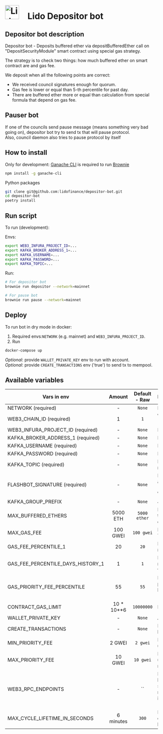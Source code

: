 # <img src="https://docs.lido.fi/img/logo.svg" alt="Lido" width="46"/> Lido Depositor bot

## Depositor bot description
Depositor bot - Deposits buffered ether via depositBufferedEther call on "DepositSecurityModule" smart contract using special gas strategy.

The strategy is to check two things: how much buffered ether on smart contract are and gas fee.

We deposit when all the following points are correct:
- We received council signatures enough for quorum.
- Gas fee is lower or equal than 5-th percentile for past day.
- There are buffered ether more or equal than calculation from special formula that depend on gas fee.

## Pauser bot
If one of the councils send pause message (means something very bad going on), depositor bot try to send tx that will pause protocol.  
Also, council daemon also tries to pause protocol by itself


## How to install

Only for development: [Ganache CLI](https://github.com/trufflesuite/ganache-cli) is required to run [Brownie](https://github.com/eth-brownie/brownie)

```bash 
npm install -g ganache-cli
```

Python packages
```bash
git clone git@github.com:lidofinance/depositor-bot.git
cd depositor-bot
poetry install
```

## Run script

To run (development):  

Envs:
```bash
export WEB3_INFURA_PROJECT_ID=...
export KAFKA_BROKER_ADDRESS_1=...
export KAFKA_USERNAME=...
export KAFKA_PASSWORD=...
export KAFKA_TOPIC=...
```

Run:  
```bash
# For depositor bot
brownie run depositor --network=mainnet

# For pause bot
brownie run pause --network=mainnet
```

##  Deploy

To run bot in dry mode in docker:
1. Required envs:`NETWORK` (e.g. mainnet) and `WEB3_INFURA_PROJECT_ID`.
2. Run
```bash
docker-compose up
```
*Optional*: provide `WALLET_PRIVATE_KEY` env to run with account.  
*Optional*: provide `CREATE_TRANSACTIONS` env ('true') to send tx to mempool.

## Available variables 

| Vars in env                       |   Amount   | Default - Raw | Description                                                                                                                                     |
|-----------------------------------|:----------:|:-------------:|:------------------------------------------------------------------------------------------------------------------------------------------------|
| NETWORK (required)                |     -      |    `None`     | Network (e.g. mainnet, goerli)                                                                                                                  |
| WEB3_CHAIN_ID (required)          |     1      |      `1`      | Web3 chain id (1 - mainnet, 5 - goerli)                                                                                                         |
| WEB3_INFURA_PROJECT_ID (required) |     -      |    `None`     | Project ID in infura                                                                                                                            |
| KAFKA_BROKER_ADDRESS_1 (required) |     -      |    `None`     | Kafka servers url and port                                                                                                                      |
| KAFKA_USERNAME (required)         |     -      |    `None`     | Kafka username value                                                                                                                            |
| KAFKA_PASSWORD (required)         |     -      |    `None`     | Kafka password value                                                                                                                            |
| KAFKA_TOPIC (required)            |     -      |    `None`     | Kafka topic name (for msg receiving)                                                                                                            |
| FLASHBOT_SIGNATURE (required)     |     -      |    `None`     | Private key - Used to identify account in flashbot`s rpc (should NOT be equal to WALLET private key)                                            |
| KAFKA_GROUP_PREFIX                |     -      |    `None`     | Just for staging (staging-)                                                                                                                     |
| MAX_BUFFERED_ETHERS               |  5000 ETH  | `5000 ether`  | Maximum amount of ETH in the buffer, after which the bot deposits at any gas                                                                    |
| MAX_GAS_FEE                       |  100 GWEI  |  `100 gwei`   | Bot will wait for a lower price. Treshold for gas_fee                                                                                           |
| GAS_FEE_PERCENTILE_1              |     20     |     `20`      | Percentile for first recommended fee calculation                                                                                                |
| GAS_FEE_PERCENTILE_DAYS_HISTORY_1 |     1      |      `1`      | Percentile for first recommended calculates from N days of the fee history                                                                      |
| GAS_PRIORITY_FEE_PERCENTILE       |     55     |     `55`      | Priority transaction will be N percentile from priority fees in last block (min 2 gwei - max 10 gwei)                                           |
| CONTRACT_GAS_LIMIT                | 10 * 10**6 |  `10000000`   | Default transaction gas limit                                                                                                                   |
| WALLET_PRIVATE_KEY                |     -      |    `None`     | Account private key                                                                                                                             |
| CREATE_TRANSACTIONS               |     -      |    `None`     | If `true` then tx will be send to blockchain                                                                                                    |
| MIN_PRIORITY_FEE                  |   2 GWEI   |   `2 gwei`    | Min priority fee that will be used in tx                                                                                                        |
| MAX_PRIORITY_FEE                  |  10 GWEI   |   `10 gwei`   | Max priority fee that will be used in tx (4 gwei recommended)                                                                                   |
| WEB3_RPC_ENDPOINTS                |     -      |      ``       | List of rpc endpoints that will be used to send requests separated by comma (`,`). If not provided will be used infura (WEB3_INFURA_PROJECT_ID) |
| MAX_CYCLE_LIFETIME_IN_SECONDS     | 6 minutes  |     `300`     | Max lifetime of usual cycle. If cycle will not end in this time, bot will crush                                                                 |
